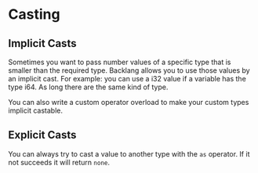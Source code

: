 # Casting

## Implicit Casts

Sometimes you want to pass number values of a specific type that is smaller than the required type. Backlang allows you to use those values by an implicit cast. For example: you can use a i32 value if a variable has the type i64. As long there are the same kind of type. 

You can also write a custom operator overload to make your custom types implicit castable.

## Explicit Casts

You can always try to cast a value to another type with the `as` operator. If it not succeeds it will return `none`.